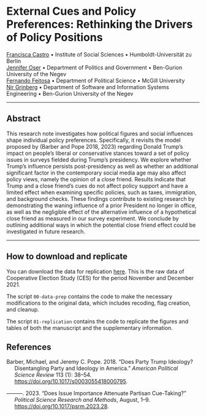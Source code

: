 
<!-- README.md is generated from README.Rmd. Please edit that file -->

# External Cues and Policy Preferences: Rethinking the Drivers of Policy Positions

[Francisca Castro](https://francisca-castro.com/) • Institute of Social
Sciences • Humboldt-Universität zu Berlin  
[Jennifer Oser](https://www.jenniferoser.com/) • Department of Politics
and Government • Ben-Gurion University of the Negev  
[Fernando Feitosa](https://ferfeitosa.github.io/) • Department of
Political Science • McGill University  
[Nir Grinberg](https://www.nirg.net/) • Department of Software and
Information Systems Engineering • Ben-Gurion University of the Negev

------------------------------------------------------------------------

## Abstract

This research note investigates how political figures and social
influences shape individual policy preferences. Specifically, it
revisits the model proposed by (Barber and Pope 2018, 2023) regarding
Donald Trump’s impact on people’s liberal or conservative stances toward
a set of policy issues in surveys fielded during Trump’s presidency. We
explore whether Trump’s influence persists post-presidency as well as
whether an additional significant factor in the contemporary social
media age may also affect policy views, namely the opinion of a close
friend. Results indicate that Trump and a close friend’s cues do not
affect policy support and have a limited effect when examining specific
policies, such as taxes, immigration, and background checks. These
findings contribute to existing research by demonstrating the waning
influence of a prior President no longer in office, as well as the
negligible effect of the alternative influence of a hypothetical close
friend as measured in our survey experiment. We conclude by outlining
additional ways in which the potential close friend effect could be
investigated in future research.

------------------------------------------------------------------------

## How to download and replicate

You can download the data for replication
[here](https://github.com/frcastrog/erc-paper-policy-preferences/blob/main/CCES21_BGU_OUTPUT.sav).
This is the raw data of Cooperative Election Study (CES) for the period
November and December 2021.

The script `00-data-prep` contains the code to make the necessary
modifications to the original data, which includes recoding, flag
creation, and cleanup.

The script `01-replication` contains the code to replicate the figures
and tables of both the manuscript and the supplementary information.

## References

<div id="refs" class="references csl-bib-body hanging-indent">

<div id="ref-barber2018" class="csl-entry">

Barber, Michael, and Jeremy C. Pope. 2018. “Does Party Trump Ideology?
Disentangling Party and Ideology in America.” *American Political
Science Review* 113 (1): 38–54.
<https://doi.org/10.1017/s0003055418000795>.

</div>

<div id="ref-barber2023" class="csl-entry">

———. 2023. “Does Issue Importance Attenuate Partisan Cue-Taking?”
*Political Science Research and Methods*, August, 1–9.
<https://doi.org/10.1017/psrm.2023.28>.

</div>

</div>
